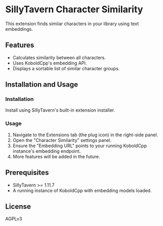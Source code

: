 # SillyTavern Character Similarity

This extension finds similar characters in your library using text embeddings.

## Features

*   Calculates similarity between all characters.
*   Uses KoboldCpp's embedding API.
*   Displays a sortable list of similar character groups.

## Installation and Usage

### Installation

Install using SillyTavern's built-in extension installer.

### Usage

1.  Navigate to the Extensions tab (the plug icon) in the right-side panel.
2.  Open the "Character Similarity" settings panel.
3.  Ensure the "Embedding URL" points to your running KoboldCpp instance's embedding endpoint.
4.  More features will be added in the future.

## Prerequisites

*   SillyTavern >= 1.11.7
*   A running instance of KoboldCpp with embedding models loaded.

## License

AGPLv3